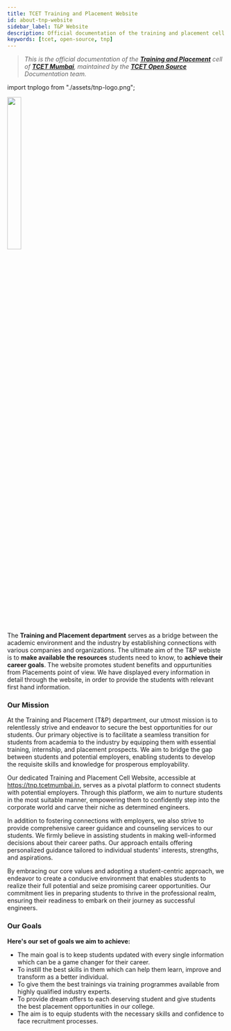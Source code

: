 ```yaml
---
title: TCET Training and Placement Website
id: about-tnp-website
sidebar_label: T&P Website
description: Official documentation of the training and placement cell website of Thakur College of Engineering and Technology
keywords: [tcet, open-source, tnp]
---
```


>_This is the official documentation of the **[Training and Placement](https://tnp.tcetmumbai.in)** cell of **[TCET Mumbai](https://tcetmumbai.in)**, maintained by the **[TCET Open Source](https://opensource.tcetmumbai.in)** Documentation team._

import tnplogo from "./assets/tnp-logo.png";

<img src={tnplogo}  width="25%" height="30%" /> 

<br /><br />

<a id="intro"></a>

The **Training and Placement department** serves as a bridge between the academic environment and the industry by establishing connections with various companies and organizations. The ultimate aim of the T&P webiste is to **make available the resources** students need to know, to **achieve their career goals**. The website promotes student benefits and oppurtunities from Placements point of view. We have displayed every information in detail through the website, in order to provide the students with relevant first hand information. 


### Our Mission

At the Training and Placement (T&P) department, our utmost mission is to relentlessly strive and endeavor to secure the best opportunities for our students. Our primary objective is to facilitate a seamless transition for students from academia to the industry by equipping them with essential training, internship, and placement prospects. We aim to bridge the gap between students and potential employers, enabling students to develop the requisite skills and knowledge for prosperous employability.

Our dedicated Training and Placement Cell Website, accessible at https://tnp.tcetmumbai.in, serves as a pivotal platform to connect students with potential employers. Through this platform, we aim to nurture students in the most suitable manner, empowering them to confidently step into the corporate world and carve their niche as determined engineers.

In addition to fostering connections with employers, we also strive to provide comprehensive career guidance and counseling services to our students. We firmly believe in assisting students in making well-informed decisions about their career paths. Our approach entails offering personalized guidance tailored to individual students' interests, strengths, and aspirations.

By embracing our core values and adopting a student-centric approach, we endeavor to create a conducive environment that enables students to realize their full potential and seize promising career opportunities. Our commitment lies in preparing students to thrive in the professional realm, ensuring their readiness to embark on their journey as successful engineers. 

### Our Goals

**Here's our set of goals we aim to achieve:**

 * The main goal is to keep students updated with every single information which can be a game changer for their career.
 * To instill the best skills in them which can help them learn, improve and transform as a better individual. 
 * To give them the best trainings via training programmes available from highly qualified industry experts.
 * To provide dream offers to each deserving student and give students the best placement opportunities in our college.
 * The aim is to equip students with the necessary skills and confidence to face recruitment processes.